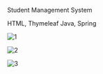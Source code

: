 Student Management System

HTML, Thymeleaf
Java, Spring

![1](https://user-images.githubusercontent.com/59113696/156193236-55376719-2fc4-45cd-b807-fa1e81c18f0a.jpg)

![2](https://user-images.githubusercontent.com/59113696/156193244-ce14010b-705e-43f8-a76f-21613ee67fa6.jpg)

![3](https://user-images.githubusercontent.com/59113696/156193252-5e496bed-460e-4cb2-88fd-771ee42ed2ab.jpg)
